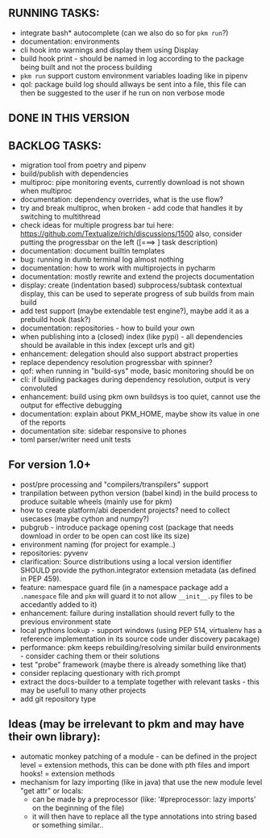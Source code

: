 ## RUNNING TASKS:
- integrate bash* autocomplete (can we also do so for `pkm run`?)
- documentation: environments
- cli hook into warnings and display them using Display
- build hook print - should be named in log according to the package being built and not the process building
- `pkm run` support custom environment variables loading like in pipenv
- qol: package build log should allways be sent into a file, this file can then be suggested to the user if he run on
  non verbose mode

## DONE IN THIS VERSION


## BACKLOG TASKS:
- migration tool from poetry and pipenv
- build/publish with dependencies
- multiproc: pipe monitoring events, currently download is not shown when multiproc
- documentation: dependency overrides, what is the use flow?
- try and break multiproc, when broken - add code that handles it by switching to multithread
- check ideas for multiple progress bar tui here: https://github.com/Textualize/rich/discussions/1500 also, consider
  putting the progressbar on the left ([===>  ] task description)
- documentation: document builtin templates
- bug: running in dumb terminal log almost nothing
- documentation: how to work with multiprojects in pycharm
- documentation: mostly rewrite and extend the projects documentation
- display: create (indentation based) subprocess/subtask contextual display, this can be used to seperate progress of
  sub builds from main build
- add test support (maybe extendable test engine?), maybe add it as a prebuild hook (task?)
- documentation: repositories - how to build your own
- when publishing into a (closed) index (like pypi) - all dependencies should be available in this index (except urls
  and git)
- enhancement: delegation should also support abstract properties
- replace dependency resolution progressbar with spinner?
- qof: when running in "build-sys" mode, basic monitoring should be on
- cli: if building packages during dependency resolution, output is very convoluted
- enhancement: build using pkm own buildsys is too quiet, cannot use the output for effective debugging
- documentation: explain about PKM_HOME, maybe show its value in one of the reports
- documentation site: sidebar responsive to phones
- toml parser/writer need unit tests

## For version 1.0+
- post/pre processing and "compilers/transpilers" support  
- tranpilation between python version (babel kind) in the build process to produce suitable wheels (mainly use for pkm)
- how to create platform/abi dependent projects? need to collect usecases (maybe cython and numpy?)
- pubgrub - introduce package opening cost (package that needs download in order to be open can cost like its size)
- environment naming (for project for example..)
- repositories: pyvenv
- clarification: Source distributions using a local version identifier SHOULD provide the python.integrator extension
  metadata (as defined in PEP 459).
- feature: namespace guard file (in a namespace package add a `.namespace` file and `pkm` will guard it to not
  allow `__init__.py` files to be accedantly added to it)
- enhancement: failure during installation should revert fully to the previous environment state
- local pythons lookup - support windows (using PEP 514, virtualenv has a reference implementation in its source
  code under discovery pacakage)
- performance: pkm keeps rebuilding/resolving similar build environments - consider caching them or their solutions
- test "probe" framework (maybe there is already something like that)
- consider replacing questionary with rich.prompt
- extract the docs-builder to a template together with relevant tasks - this may be usefull to many other projects
- add git repository type

## Ideas (may be irrelevant to pkm and may have their own library):
- automatic monkey patching of a module - can be defined in the project level = extension methods, this can be done with
  pth files and import hooks! = extension methods
- mechanism for lazy importing (like in java) that use the new module level "get attr" or locals:
    - can be made by a preprocessor (like: '#preprocessor: lazy imports' on the beginning of the file)
    - it will then have to replace all the type annotations into string based or something similar..
